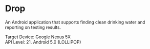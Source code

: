 # Drop
An Android application that supports finding clean drinking water and reporting on testing results. 

Target Device: Google Nexus 5X   
API Level: 21. Android 5.0 (LOLLIPOP)

